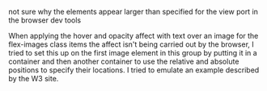 not sure why the elements appear larger than specified for the view port in the browser dev tools

When applying the hover and opacity affect with text over an image for the flex-images class items the affect isn't being carried out by the browser, I tried to set this up on the first image element in this group by putting it in a container and then another container to use the relative and absolute positions to specify their locations.  I tried to emulate an example described by the W3 site.